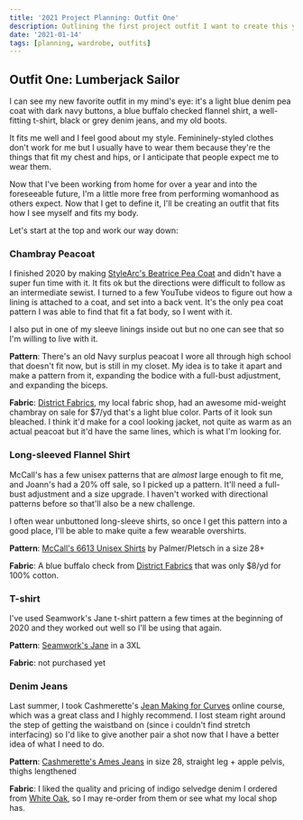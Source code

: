 ```yaml
---
title: '2021 Project Planning: Outfit One'
description: Outlining the first project outfit I want to create this year, which includes a chambray pea coat, long-sleeved button-down, t-shirt, and denim jeans.
date: '2021-01-14'
tags: [planning, wardrobe, outfits]
---
```


## Outfit One: Lumberjack Sailor

I can see my new favorite outfit in my mind's eye: it's a light blue denim pea coat with dark navy buttons, a blue buffalo checked flannel shirt, a well-fitting t-shirt, black or grey denim jeans, and my old boots.

It fits me well and I feel good about my style. Femininely-styled clothes don't work for me but I usually have to wear them because they're the things that fit my chest and hips, or I anticipate that people expect me to wear them.

Now that I've been working from home for over a year and into the foreseeable future, I'm a little more free from performing womanhood as others expect. Now that I get to define it, I'll be creating an outfit that fits how I see myself and fits my body.

Let's start at the top and work our way down:

### Chambray Peacoat

I finished 2020 by making [StyleArc's Beatrice Pea Coat](https://www.stylearc.com/shop/sewing-patterns/beatrice-pea-coat/) and didn't have a super fun time with it. It fits ok but the directions were difficult to follow as an intermediate sewist. I turned to a few YouTube videos to figure out how a lining is attached to a coat, and set into a back vent. It's the only pea coat pattern I was able to find that fit a fat body, so I went with it.

I also put in one of my sleeve linings inside out but no one can see that so I'm willing to live with it.

**Pattern**: There's an old Navy surplus peacoat I wore all through high school that doesn't fit now, but is still in my closet. My idea is to take it apart and make a pattern from it, expanding the bodice with a full-bust adjustment, and expanding the biceps.

**Fabric**: [District Fabrics](https://districtfabric.com/), my local fabric shop, had an awesome mid-weight chambray on sale for $7/yd that's a light blue color. Parts of it look sun bleached. I think it'd make for a cool looking jacket, not quite as warm as an actual peacoat but it'd have the same lines, which is what I'm looking for.

### Long-sleeved Flannel Shirt

McCall's has a few unisex patterns that are _almost_ large enough to fit me, and Joann's had a 20% off sale, so I picked up a pattern. It'll need a full-bust adjustment and a size upgrade. I haven't worked with directional patterns before so that'll also be a new challenge.

I often wear unbuttoned long-sleeve shirts, so once I get this pattern into a good place, I'll be able to make quite a few wearable overshirts.

**Pattern**: [McCall's 6613 Unisex Shirts](https://www.palmerpletsch.com/product/mccalls-6613-misses-and-mens-shirt/) by Palmer/Pletsch in a size 28+

**Fabric**: A blue buffalo check from [District Fabrics](https://districtfabric.com/) that was only $8/yd for 100% cotton.

### T-shirt

I've used Seamwork's Jane t-shirt pattern a few times at the beginning of 2020 and they worked out well so I'll be using that again.

**Pattern**: [Seamwork's Jane](https://www.seamwork.com/catalog/jane) in a 3XL

**Fabric**: not purchased yet

### Denim Jeans

Last summer, I took Cashmerette's [Jean Making for Curves](https://workshops.cashmerette.com/p/jeans-making-for-curves/) online course, which was a great class and I highly recommend. I lost steam right around the step of getting the waistband on (since i couldn't find stretch interfacing) so I'd like to give another pair a shot now that I have a better idea of what I need to do.

**Pattern**: [Cashmerette's Ames Jeans](https://www.cashmerette.com/collections/cashmerette-patterns/products/ames-jeans-pdf-pattern) in size 28, straight leg + apple pelvis, thighs lengthened

**Fabric**: I liked the quality and pricing of indigo selvedge denim I ordered from [White Oak](https://whiteoakshop.com/collections/cone-denim-natural-indigo/products/style-p22173-natural-indigo-s-gene-stretch-denim-with-recycled-cotton-and-tencel-10-75-oz?variant=35457771765928), so I may re-order from them or see what my local shop has.
